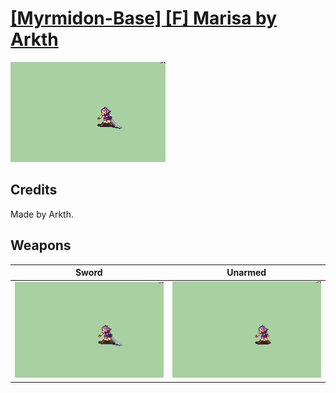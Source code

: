 # [\[Myrmidon-Base\] \[F\] Marisa by Arkth](./)

<img src="./1.%20Sword/Sword_000.png" alt="[Myrmidon-Base] [F] Marisa by Arkth standing" />

## Credits

Made by Arkth.

## Weapons


|Sword |Unarmed |
|  :---: | :---: |
| <img alt="Sword animation" src="./1.%20Sword/Sword.gif" /> | <img alt="Unarmed animation" src="./8.%20Unarmed/Unarmed.gif" /> |
